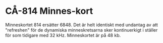 # CÅ-814 Minnes-kort
Minneskortet 814 ersätter 6848. 
Det är helt identiskt med undantag av att "refreshen" för de dynamiska minneskretsarna sker kontinuerkigt i ställer för som tidigare med 32 kHz. Minneskortet är på 48 kb.
